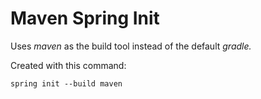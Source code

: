 # Maven Spring Init

Uses _maven_ as the build tool instead of the default _gradle._

Created with this command:
```
spring init --build maven
```